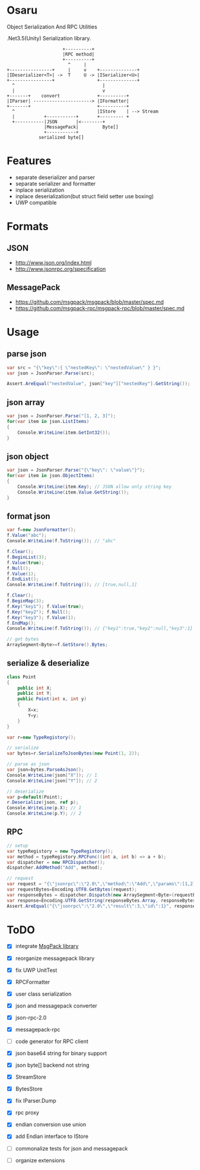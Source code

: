 # Osaru
Object Serialization And RPC Utilities

.Net3.5(Unity) Serialization library.

```
                     +----------+
                     |RPC method|
                     +----------+
                       ^     |
+----------------+     |     v    +--------------+
|IDeserializer<T>| ->  T     U -> |ISerializer<U>|
+----------------+                +--------------+
  ^                                 |
  |                                 v
+-------+    convert              +----------+
|IParser| ----------------------> |IFormatter|
+-------+                         +----------+
  ^                               |IStore    | --> Stream
  |           +-----------+       +--------- +
  +-----------|JSON       |<--------+
              |MessagePack|         Byte[]
              +-----------+
            serialized byte[]
```

# Features
* separate deserializer and parser
* separate serializer and formatter
* inplace serialization
* inplace deserialization(but struct field setter use boxing)
* UWP compatible

# Formats

## JSON
* http://www.json.org/index.html
* http://www.jsonrpc.org/specification

## MessagePack
* https://github.com/msgpack/msgpack/blob/master/spec.md
* https://github.com/msgpack-rpc/msgpack-rpc/blob/master/spec.md

# Usage

## parse json

```cs
var src = "{\"key\":{ \"nestedKey\": \"nestedValue\" } }";
var json = JsonParser.Parse(src);

Assert.AreEqual("nestedValue", json["key"]["nestedKey"].GetString());
```

## json array

```cs
var json = JsonParser.Parse("[1, 2, 3]");
for(var item in json.ListItems)
{
    Console.WriteLine(item.GetInt32());
}
```

## json object

```cs
var json = JsonParser.Parse("{\"key\": \"value\"}");
for(var item in json.ObjectItems)
{
    Console.WriteLine(item.Key); // JSON allow only string key
    Console.WriteLine(item.Value.GetString());
}
```

## format json

```cs
var f=new JsonFormatter();
f.Value("abc");
Console.WriteLine(f.ToString()); // "abc"

f.Clear();
f.BeginList(3);
f.Value(true);
f.Null();
f.Value(1);
f.EndList();
Console.WriteLine(f.ToString()); // [true,null,1]

f.Clear();
f.BeginMap(3);
f.Key("key1"); f.Value(true);
f.Key("key2"); f.Null();
f.Key("key3"); f.Value(1);
f.EndMap();
Console.WriteLine(f.ToString()); // {"key1":true,"key2":null,"key3":1}

// get bytes
ArraySegment<Byte>=f.GetStore().Bytes;
```

## serialize & deserialize

```cs
class Point
{
    public int X;
    public int Y;
    public Point(int x, int y)
    {
        X=x;
        Y=y;
    }
}

var r=new TypeRegistory();

// serialize
var bytes=r.SerializeToJsonBytes(new Point(1, 2));

// parse as json
var json=bytes.ParseAsJson();
Console.WriteLine(json["X"]); // 1
Console.WriteLine(json["Y"]); // 2

// deserialize
var p=default(Point);
r.Deserialize(json, ref p);
Console.WriteLine(p.X); // 1
Console.WriteLine(p.Y); // 2
```

## RPC

```cs
// setup
var typeRegistory = new TypeRegistory();
var method = typeRegistory.RPCFunc((int a, int b) => a + b);
var dispatcher = new RPCDispatcher();
dispatcher.AddMethod("Add", method);

// request
var request = "{\"jsonrpc\":\"2.0\",\"method\":\"Add\",\"params\":[1,2],\"id\":1}";
var requestBytes=Encoding.UTF8.GetBytes(request);
var responseBytes = dispatcher.Dispatch(new ArraySegment<Byte>(requestBytes));
var response=Encoding.UTF8.GetString(responseBytes.Array, responseBytes.Offset, responseBytes.Count);
Assert.AreEqual("{\"jsonrpc\":\"2.0\",\"result\":3,\"id\":1}", response);
```

# ToDO
* [x] integrate [MsgPack library](https://github.com/ousttrue/NMessagePack)
* [x] reorganize messagepack library
* [x] fix UWP UnitTest
* [x] RPCFormatter
* [x] user class serialization
* [x] json and messagepack converter
* [x] json-rpc-2.0
* [x] messagepack-rpc
* [ ] code generator for RPC client
* [x] json base64 string for binary support
* [x] json byte[] backend not string
* [x] StreamStore
* [x] BytesStore
* [x] fix IParser.Dump
* [x] rpc proxy
* [x] endian conversion use union
* [x] add Endian interface to IStore 
* [ ] commonalize tests for json and messagepack
* [ ] organize extensions

